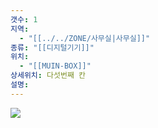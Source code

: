 ```yaml
---
갯수: 1
지역:
  - "[[../../ZONE/사무실|사무실]]"
종류: "[[디지털기기]]"
위치:
  - "[[MUIN-BOX]]"
상세위치: 다섯번째 칸
설명:
---
```

![](http://192.168.50.22/devices/250104_IMG_0001.jpeg)